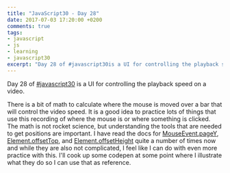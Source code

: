 ```yaml
---
title: "JavaScript30 - Day 28"
date: 2017-07-03 17:20:00 +0200
comments: true
tags:
- javascript
- js
- learning
- javascript30
excerpt: "Day 28 of #javascript30is a UI for controlling the playback speed on a video."
---
```

Day 28 of [#javascript30](https://javascript30.com) is a UI for controlling the playback speed on a video.

There is a bit of math to calculate where the mouse is moved over a bar that will control the video speed. It is a good idea to practice lots of things that use this recording of where the mouse is or where something is clicked. The math is not rocket science, but understanding the tools that are needed to get positions are important. I have read the docs for [MouseEvent.pageY](https://developer.mozilla.org/en-US/docs/Web/API/MouseEvent/pageY), [Element.offsetTop](https://developer.mozilla.org/en-US/docs/Web/API/HTMLElement/offsetTop), and [Element.offsetHeight](https://developer.mozilla.org/en-US/docs/Web/API/HTMLElement/offsetHeight) quite a number of times now and while they are also not complicated, I feel like I can do with even more practice with this. I'll cook up some codepen at some point where I illustrate what they do so I can use that as reference.